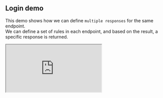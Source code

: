 ## Login demo 

This demo shows how we can define `multiple responses` for the same endpoint. <br>
We can define a set of rules in each endpoint, and based on the result, a specific response is returned.


<iframe src="http://localhost:3001/demos/login/" title="Login Demo" aria-errormessage="Cannot load page"></iframe>
